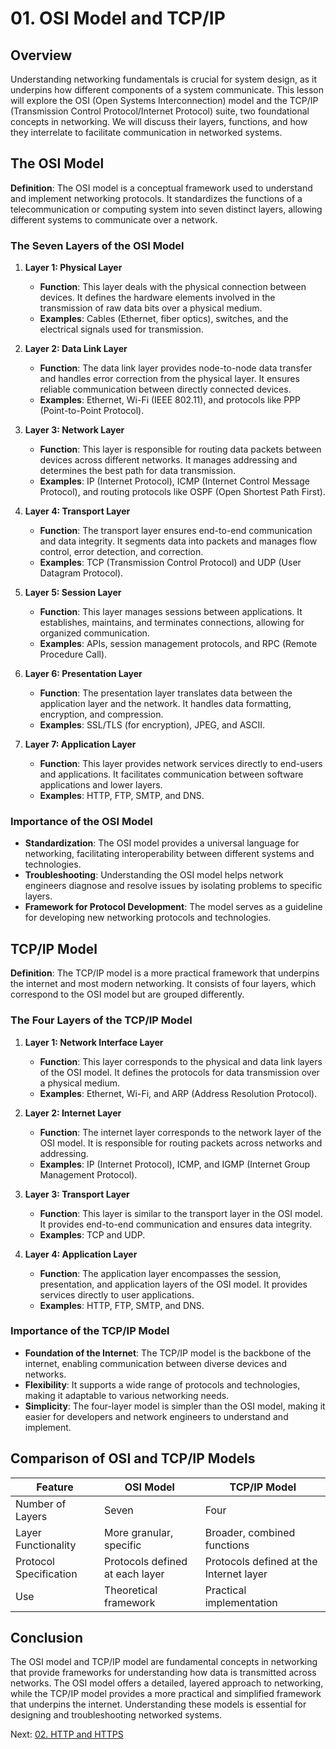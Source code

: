 # 01. OSI Model and TCP/IP

## Overview

Understanding networking fundamentals is crucial for system design, as it underpins how different components of a system communicate. This lesson will explore the OSI (Open Systems Interconnection) model and the TCP/IP (Transmission Control Protocol/Internet Protocol) suite, two foundational concepts in networking. We will discuss their layers, functions, and how they interrelate to facilitate communication in networked systems.

## The OSI Model

**Definition**: The OSI model is a conceptual framework used to understand and implement networking protocols. It standardizes the functions of a telecommunication or computing system into seven distinct layers, allowing different systems to communicate over a network.

### The Seven Layers of the OSI Model

1. **Layer 1: Physical Layer**

   - **Function**: This layer deals with the physical connection between devices. It defines the hardware elements involved in the transmission of raw data bits over a physical medium.
   - **Examples**: Cables (Ethernet, fiber optics), switches, and the electrical signals used for transmission.

2. **Layer 2: Data Link Layer**

   - **Function**: The data link layer provides node-to-node data transfer and handles error correction from the physical layer. It ensures reliable communication between directly connected devices.
   - **Examples**: Ethernet, Wi-Fi (IEEE 802.11), and protocols like PPP (Point-to-Point Protocol).

3. **Layer 3: Network Layer**

   - **Function**: This layer is responsible for routing data packets between devices across different networks. It manages addressing and determines the best path for data transmission.
   - **Examples**: IP (Internet Protocol), ICMP (Internet Control Message Protocol), and routing protocols like OSPF (Open Shortest Path First).

4. **Layer 4: Transport Layer**

   - **Function**: The transport layer ensures end-to-end communication and data integrity. It segments data into packets and manages flow control, error detection, and correction.
   - **Examples**: TCP (Transmission Control Protocol) and UDP (User Datagram Protocol).

5. **Layer 5: Session Layer**

   - **Function**: This layer manages sessions between applications. It establishes, maintains, and terminates connections, allowing for organized communication.
   - **Examples**: APIs, session management protocols, and RPC (Remote Procedure Call).

6. **Layer 6: Presentation Layer**

   - **Function**: The presentation layer translates data between the application layer and the network. It handles data formatting, encryption, and compression.
   - **Examples**: SSL/TLS (for encryption), JPEG, and ASCII.

7. **Layer 7: Application Layer**
   - **Function**: This layer provides network services directly to end-users and applications. It facilitates communication between software applications and lower layers.
   - **Examples**: HTTP, FTP, SMTP, and DNS.

### Importance of the OSI Model

- **Standardization**: The OSI model provides a universal language for networking, facilitating interoperability between different systems and technologies.
- **Troubleshooting**: Understanding the OSI model helps network engineers diagnose and resolve issues by isolating problems to specific layers.
- **Framework for Protocol Development**: The model serves as a guideline for developing new networking protocols and technologies.

## TCP/IP Model

**Definition**: The TCP/IP model is a more practical framework that underpins the internet and most modern networking. It consists of four layers, which correspond to the OSI model but are grouped differently.

### The Four Layers of the TCP/IP Model

1. **Layer 1: Network Interface Layer**

   - **Function**: This layer corresponds to the physical and data link layers of the OSI model. It defines the protocols for data transmission over a physical medium.
   - **Examples**: Ethernet, Wi-Fi, and ARP (Address Resolution Protocol).

2. **Layer 2: Internet Layer**

   - **Function**: The internet layer corresponds to the network layer of the OSI model. It is responsible for routing packets across networks and addressing.
   - **Examples**: IP (Internet Protocol), ICMP, and IGMP (Internet Group Management Protocol).

3. **Layer 3: Transport Layer**

   - **Function**: This layer is similar to the transport layer in the OSI model. It provides end-to-end communication and ensures data integrity.
   - **Examples**: TCP and UDP.

4. **Layer 4: Application Layer**
   - **Function**: The application layer encompasses the session, presentation, and application layers of the OSI model. It provides services directly to user applications.
   - **Examples**: HTTP, FTP, SMTP, and DNS.

### Importance of the TCP/IP Model

- **Foundation of the Internet**: The TCP/IP model is the backbone of the internet, enabling communication between diverse devices and networks.
- **Flexibility**: It supports a wide range of protocols and technologies, making it adaptable to various networking needs.
- **Simplicity**: The four-layer model is simpler than the OSI model, making it easier for developers and network engineers to understand and implement.

## Comparison of OSI and TCP/IP Models

| Feature                | OSI Model                       | TCP/IP Model                            |
| ---------------------- | ------------------------------- | --------------------------------------- |
| Number of Layers       | Seven                           | Four                                    |
| Layer Functionality    | More granular, specific         | Broader, combined functions             |
| Protocol Specification | Protocols defined at each layer | Protocols defined at the Internet layer |
| Use                    | Theoretical framework           | Practical implementation                |

## Conclusion

The OSI model and TCP/IP model are fundamental concepts in networking that provide frameworks for understanding how data is transmitted across networks. The OSI model offers a detailed, layered approach to networking, while the TCP/IP model provides a more practical and simplified framework that underpins the internet. Understanding these models is essential for designing and troubleshooting networked systems.

Next: [02. HTTP and HTTPS](./02-http-and-https.md)
